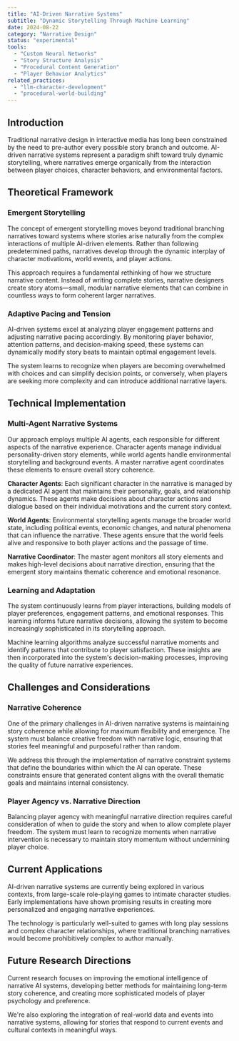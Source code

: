 ```yaml
---
title: "AI-Driven Narrative Systems"
subtitle: "Dynamic Storytelling Through Machine Learning"
date: 2024-08-22
category: "Narrative Design"
status: "experimental"
tools:
  - "Custom Neural Networks"
  - "Story Structure Analysis"
  - "Procedural Content Generation"
  - "Player Behavior Analytics"
related_practices:
  - "llm-character-development"
  - "procedural-world-building"
---
```


## Introduction

Traditional narrative design in interactive media has long been constrained by the need to pre-author every possible story branch and outcome. AI-driven narrative systems represent a paradigm shift toward truly dynamic storytelling, where narratives emerge organically from the interaction between player choices, character behaviors, and environmental factors.

## Theoretical Framework

### Emergent Storytelling

The concept of emergent storytelling moves beyond traditional branching narratives toward systems where stories arise naturally from the complex interactions of multiple AI-driven elements. Rather than following predetermined paths, narratives develop through the dynamic interplay of character motivations, world events, and player actions.

This approach requires a fundamental rethinking of how we structure narrative content. Instead of writing complete stories, narrative designers create story atoms—small, modular narrative elements that can combine in countless ways to form coherent larger narratives.

### Adaptive Pacing and Tension

AI-driven systems excel at analyzing player engagement patterns and adjusting narrative pacing accordingly. By monitoring player behavior, attention patterns, and decision-making speed, these systems can dynamically modify story beats to maintain optimal engagement levels.

The system learns to recognize when players are becoming overwhelmed with choices and can simplify decision points, or conversely, when players are seeking more complexity and can introduce additional narrative layers.

## Technical Implementation

### Multi-Agent Narrative Systems

Our approach employs multiple AI agents, each responsible for different aspects of the narrative experience. Character agents manage individual personality-driven story elements, while world agents handle environmental storytelling and background events. A master narrative agent coordinates these elements to ensure overall story coherence.

**Character Agents**: Each significant character in the narrative is managed by a dedicated AI agent that maintains their personality, goals, and relationship dynamics. These agents make decisions about character actions and dialogue based on their individual motivations and the current story context.

**World Agents**: Environmental storytelling agents manage the broader world state, including political events, economic changes, and natural phenomena that can influence the narrative. These agents ensure that the world feels alive and responsive to both player actions and the passage of time.

**Narrative Coordinator**: The master agent monitors all story elements and makes high-level decisions about narrative direction, ensuring that the emergent story maintains thematic coherence and emotional resonance.

### Learning and Adaptation

The system continuously learns from player interactions, building models of player preferences, engagement patterns, and emotional responses. This learning informs future narrative decisions, allowing the system to become increasingly sophisticated in its storytelling approach.

Machine learning algorithms analyze successful narrative moments and identify patterns that contribute to player satisfaction. These insights are then incorporated into the system's decision-making processes, improving the quality of future narrative experiences.

## Challenges and Considerations

### Narrative Coherence

One of the primary challenges in AI-driven narrative systems is maintaining story coherence while allowing for maximum flexibility and emergence. The system must balance creative freedom with narrative logic, ensuring that stories feel meaningful and purposeful rather than random.

We address this through the implementation of narrative constraint systems that define the boundaries within which the AI can operate. These constraints ensure that generated content aligns with the overall thematic goals and maintains internal consistency.

### Player Agency vs. Narrative Direction

Balancing player agency with meaningful narrative direction requires careful consideration of when to guide the story and when to allow complete player freedom. The system must learn to recognize moments when narrative intervention is necessary to maintain story momentum without undermining player choice.

## Current Applications

AI-driven narrative systems are currently being explored in various contexts, from large-scale role-playing games to intimate character studies. Early implementations have shown promising results in creating more personalized and engaging narrative experiences.

The technology is particularly well-suited to games with long play sessions and complex character relationships, where traditional branching narratives would become prohibitively complex to author manually.

## Future Research Directions

Current research focuses on improving the emotional intelligence of narrative AI systems, developing better methods for maintaining long-term story coherence, and creating more sophisticated models of player psychology and preference.

We're also exploring the integration of real-world data and events into narrative systems, allowing for stories that respond to current events and cultural contexts in meaningful ways.
